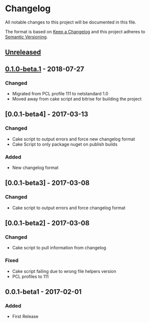 # Changelog
All notable changes to this project will be documented in this file.

The format is based on [Keep a Changelog](http://keepachangelog.com/en/1.0.0/)
and this project adheres to [Semantic Versioning](http://semver.org/spec/v2.0.0.html).

## [Unreleased]

## [0.1.0-beta.1] - 2018-07-27
### Changed
- Migrated from PCL profile 111 to netstandard 1.0
- Moved away from cake script and bitrise for building the project

## [0.0.1-beta4] - 2017-03-13
### Changed
- Cake script to output errors and force new changelog format
- Cake Script to only package nuget on publish builds

### Added
- New changelog format

## [0.0.1-beta3] - 2017-03-08
### Changed
- Cake script to output errors and force changelog format

## [0.0.1-beta2] - 2017-03-08
### Changed
- Cake script to pull information from changelog

### Fixed
- Cake script failing due to wrong file helpers version
- PCL profiles to 111

## 0.0.1-beta1 - 2017-02-01
### Added
- First Release

[Unreleased]: https://github.com/Screenmedia/Plugin.Vanilla/compare/v0.1.0-beta.1...develop
[0.1.0-beta.1]: https://github.com/Screenmedia/Plugin.Vanilla/compare/v0.0.1-beta4...v0.1.0-beta.1
